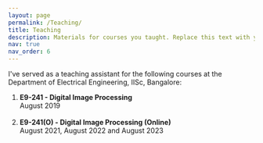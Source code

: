 ```yaml
---
layout: page
permalink: /Teaching/
title: Teaching
description: Materials for courses you taught. Replace this text with your description.
nav: true
nav_order: 6
---
```


I've served as a teaching assistant for the following courses at the Department of Electrical Engineering, IISc, Bangalore:

1. **E9-241 - Digital Image Processing** <br>
   August 2019 <br><br>
2. **E9-241(O) - Digital Image Processing (Online)** <br>
   August 2021, August 2022 and August 2023 <br><br>
